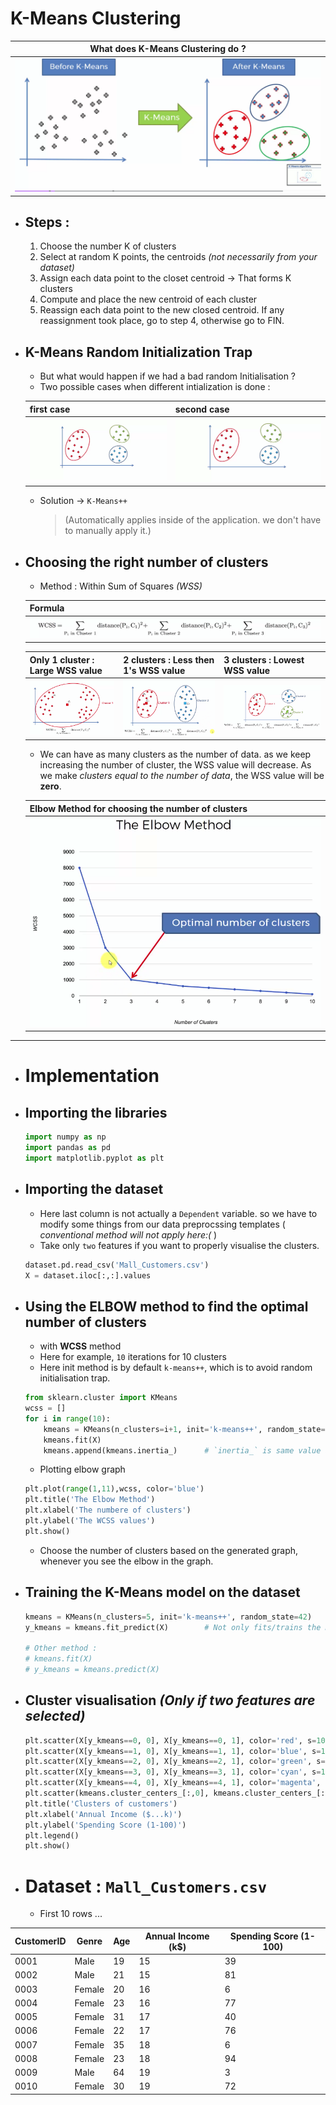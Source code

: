 # K-Means Clustering

|What does K-Means Clustering do ?|
|---|
|![image](./assets/1.png)|

- ## Steps : 
	1. Choose the number K of clusters
	2. Select at random K points, the centroids *(not necessarily from your dataset)*
	3. Assign each data point to the closet centroid -> That forms K clusters
	4. Compute and place the new centroid of each cluster
	5. Reassign each data point to the new closed centroid. If any reassignment took place, go to step 4, otherwise go to FIN.
	
- ## K-Means Random Initialization Trap
	- But what would happen if we had a bad random Initialisation ?
	- Two possible cases when different intialization is done : 
	
	| first case | second case |
	|---|---|
	|![case 1](./assets/2.png)|![case 2](./assets/2.png)|
	- Solution -> `K-Means++` 
		> (Automatically applies inside of the application. we don't have to manually apply it.)
		
- ## Choosing the right number of clusters 
	- Method : Within Sum of Squares *(WSS)*
	
	|Formula|
	|---|
	|![formula](./assets/4.png)|
	
	| Only 1 cluster : Large WSS value | 2 clusters : Less then 1's WSS value | 3 clusters : Lowest WSS value |
	|---|---|---|
	|![1 cluster](./assets/5.png)|![2 cluster](./assets/6.png)|![3 cluster](./assets/7.png)|
	
	- We can have as many clusters as the number of data. as we keep increasing the number of cluster, the WSS value will decrease. As we make *clusters equal to the number of data*, the WSS value will be **zero**.
	
	| Elbow Method for choosing the number of clusters |
	|---|
	|![Elbow method](./assets/8.png)|
	
---

- # **Implementation**

- ## Importing the libraries
	```py
	import numpy as np
	import pandas as pd
	import matplotlib.pyplot as plt
	```
- ## Importing the dataset
	- Here last column is not actually a `Dependent` variable. so we have to modify some things from our data preprocssing templates (  *conventional method will not apply here:(*  )
	- Take only `two` features if you want to properly visualise the clusters.
	```py
	dataset.pd.read_csv('Mall_Customers.csv')
	X = dataset.iloc[:,:].values
	```

- ## Using the **ELBOW** method to find the optimal number of clusters
	- with **WCSS** method
	- Here for example, `10` iterations for 10 clusters
	- Here init method is by default `k-means++`, which is to avoid random initialisation trap.
	```py
	from sklearn.cluster import KMeans
	wcss = []
	for i in range(10):
		kmeans = KMeans(n_clusters=i+1, init='k-means++', random_state=42) # 42 is a lucky number in math!
		kmeans.fit(X)
		kmeans.append(kmeans.inertia_) 		# `inertia_` is same value as `WCSS`.
	```
	- Plotting elbow graph
	```py
	plt.plot(range(1,11),wcss, color='blue')
	plt.title('The Elbow Method')
	plt.xlabel('The numbere of clusters')
	plt.ylabel('The WCSS values')
	plt.show()
	```
	- Choose the number of clusters based on the generated graph, whenever you see the elbow in the graph.
	
- ## Training the K-Means model on the dataset
	```py
	kmeans = KMeans(n_clusters=5, init='k-means++', random_state=42)
	y_kmeans = kmeans.fit_predict(X)		# Not only fits/trains the model, it also predict and returns the dependent variable.
	
	# Other method : 
	# kmeans.fit(X) 
	# y_kmeans = kmeans.predict(X) 
	```
	
- ## Cluster visualisation *(Only if two features are selected)*
	```py
	plt.scatter(X[y_kmeans==0, 0], X[y_kmeans==0, 1], color='red', s=100, label='Cluster 1')    # `s` means size of the point
	plt.scatter(X[y_kmeans==1, 0], X[y_kmeans==1, 1], color='blue', s=100, label='Cluster 2')
	plt.scatter(X[y_kmeans==2, 0], X[y_kmeans==2, 1], color='green', s=100, label='Cluster 3')
	plt.scatter(X[y_kmeans==3, 0], X[y_kmeans==3, 1], color='cyan', s=100, label='Cluster 4')
	plt.scatter(X[y_kmeans==4, 0], X[y_kmeans==4, 1], color='magenta', s=100, label='Cluster 5')
	plt.scatter(kmeans.cluster_centers_[:,0], kmeans.cluster_centers_[:,1], color='black', s=300, label='Centroid')
	plt.title('Clusters of customers')
	plt.xlabel('Annual Income ($...k)')
	plt.ylabel('Spending Score (1-100)')
	plt.legend()
	plt.show()
	```
	
- # Dataset : `Mall_Customers.csv`
	- First 10 rows ...
	
|CustomerID|Genre |Age|Annual Income (k$)|Spending Score (1-100)|
|----------|------|---|------------------|----------------------|
|0001      |Male  |19 |15                |39                    |
|0002      |Male  |21 |15                |81                    |
|0003      |Female|20 |16                |6                     |
|0004      |Female|23 |16                |77                    |
|0005      |Female|31 |17                |40                    |
|0006      |Female|22 |17                |76                    |
|0007      |Female|35 |18                |6                     |
|0008      |Female|23 |18                |94                    |
|0009      |Male  |64 |19                |3                     |
|0010      |Female|30 |19                |72                    |